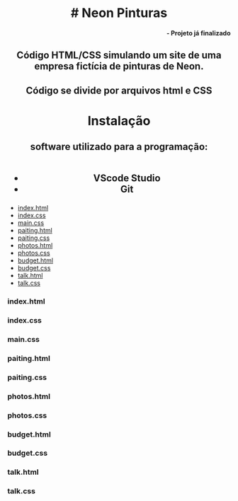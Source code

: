 
<h1 align="center"># Neon Pinturas </h1>
<h4 align="right">- Projeto já finalizado</h4>

<h2 align="center">Código HTML/CSS simulando um site de uma empresa fictícia de pinturas de Neon. </h2>

<h2 align="center">Código se divide por arquivos html e CSS</h2>

<h1 align="center">Instalação</h1>
<h2 align="center">software utilizado para a programação:<br><br>
<ul><li>VScode Studio</li>
  <li>Git</li>
</ul></h2>

<ul>
    <li><a href="#1">index.html</a></li>
    <li><a href="#1.1">index.css</a></li>
    <li><a href="#1.2">main.css</a></li>
    <li><a href="#2">paiting.html</a></li>
    <li><a href="#2.1">paiting.css</a></li>
    <li><a href="#3">photos.html</a></li>
    <li><a href="#3.1">photos.css</a></li>
    <li><a href="#4">budget.html</a></li>
    <li><a href="#4.1">budget.css</a></li>
    <li><a href="#5">talk.html</a></li>
    <li><a href="#5.1">talk.css</a></li>
</ul>

<h3 id="1">index.html</h3>
  <p></p>
  <h3 id="1.1">index.css</h3>
  <p></p>
  <h3 id="1.2">main.css</h3>
  <p></p>
  <h3 id="2">paiting.html</h3>
  <p></p>
  <h3 id="2.1">paiting.css</h3>
  <p></p>
  <h3 id="3">photos.html</h3>
  <p></p>
  <h3 id="3.1">photos.css</h3>
  <p></p>
  <h3 id="4">budget.html</h3>
  <p></p>
  <h3 id="4.1">budget.css</h3>
  <p></p>
  <h3 id="5">talk.html</h3>
  <p></p>
  <h3 id="5.1">talk.css</h3>
  <p></p>

   